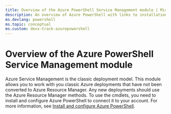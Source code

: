 ```yaml
---
title: Overview of the Azure PowerShell Service Management module | Microsoft Docs
description: An overview of Azure PowerShell with links to installation and configuration.
ms.devlang: powershell
ms.topic: conceptual 
ms.custom: devx-track-azurepowershell
---
```


# Overview of the Azure PowerShell Service Management module

Azure Service Management is the classic deployment model. This module allows you to work with you
classic Azure deployments that have not been converted to Azure Resource Manager. Any new
deployments should use the Azure Resource Manager methods. To use the cmdlets, you need to install
and configure Azure PowerShell to connect it to your account. For more information, see
[Install and configure Azure PowerShell](install-azure-ps.md).
